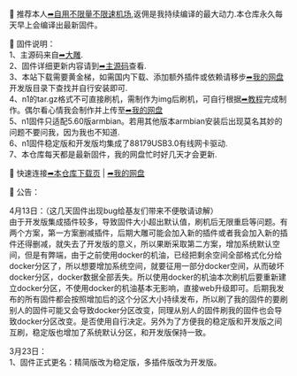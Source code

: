 🚀 推荐本人[➦自用不限量不限速机场](https://moo.pet/Rxd4O),返佣是我持续编译的最大动力.本仓库永久每天早上会编译出最新固件。

🚀 固件说明：  
1、主源码来自[➦大雕](https://github.com/coolsnowwolf/lede).  
2、固件详细更新内容请到[➦主源码](https://github.com/coolsnowwolf/lede)查看.  
3、本站下载需要黄金梯，如需国内下载、添加额外插件或依赖请移步[➦我的网盘](http://bin000000.top:9666)开发版目录下查找并自行安装即可.     
4、n1的tar.gz格式不可直接刷机，需制作为img后刷机，可自行根据[➦教程](https://github.com/tuanqing/mknop)完成制作。偶尔看心情我会制作并上传至[➦我的网盘](http://bin000000.top:9666)   
5、n1固件只适配5.60版armbian。若用其他版本armbian安装后出现莫名其妙的问题不要问我，因为我也不知道.   
6、n1固件稳定版和开发版均集成了88179USB3.0有线网卡驱动.   
7、本仓库每天都是最新固件，我的网盘忙时好几天才会更新.  

🚀 快速连接[➦本仓库下载页](https://github.com/bin20088/Bin/releases)  |  [➦我的网盘](http://bin000000.top:9666)  

🚀 公告：  

4月13日：（这几天固件出现bug给基友们带来不便敬请谅解）   
由于开发版集成插件较多，导致固件大小超出默认值，刷机后无限重启等问题。有两个方案，第一方案删减插件，后期大雕可能会加入新的插件或者我会加入新的插件还得删减，就失去了开发版的意义，所以果断采取第二方案，增加系统默认空间，但是有弊端，由于之前使用docker的机油，已经把剩余空间全部格式化分给docker分区了，所以想要增加系统空间，就要征用一部分docker空间，从而破坏docker分区，docker数据全部丢失。所以使用docker的机油本次刷机后要重新建立docker分区，不使用docker的机油基本无影响，直接web升级即可。后期我发布的所有固件都会按照增加后的这个分区大小持续发布，所以刷了我的固件的要刷别人的固件可能又会导致docker分区改变，同理从别人的固件刷我的固件也会导致docker分区改变。是否使用自行决定。另外为了方便我的稳定版和开发版之间互刷，稳定版也增加了系统默认分区，和开发版保持一致。

3月23日：   
1、固件正式更名：精简版改为稳定版，多插件版改为开发版。   
